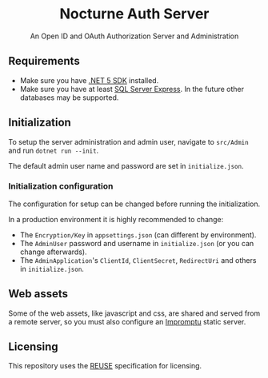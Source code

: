 
<h1 align="center">Nocturne Auth Server</h1>
<p align="center">An Open ID and OAuth Authorization Server and Administration</p>

## Requirements
- Make sure you have [.NET 5 SDK](https://dotnet.microsoft.com/download) installed.
- Make sure you have at least [SQL Server Express](https://www.microsoft.com/pt-br/sql-server/sql-server-downloads). In the future other databases may be supported.

## Initialization
To setup the server administration and admin user, navigate to `src/Admin` and run `dotnet run --init`.

The default admin user name and password are set in `initialize.json`.

### Initialization configuration
The configuration for setup can be changed before running the initialization.

In a production environment it is highly recommended to change:
- The `Encryption/Key` in `appsettings.json` (can different by environment).
- The `AdminUser` password and username in `initialize.json` (or you can change afterwards).
- The `AdminApplication`'s `ClientId`, `ClientSecret`, `RedirectUri` and others in `initialize.json`.

## Web assets
Some of the web assets, like javascript and css, are shared and served from a remote server, so you must also configure an [Impromptu](https://github.com/leandrolc/impromptu) static server.

## Licensing
This repository uses the [REUSE](https://reuse.software/spec/) specification for licensing.
